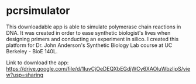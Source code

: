 # pcrsimulator
This downloadable app is able to simulate polymerase chain reactions in DNA. It was created in order to ease synthetic biologist's lives when designing primers and conducting an experiment in silico. I created this platform for Dr. John Anderson's Synthetic Biology Lab course at UC Berkeley - BioE 140L.

Link to download the app: https://drive.google.com/file/d/1IuvCjOeDEQXbEGdjWCy6XAOluWbzIipS/view?usp=sharing
